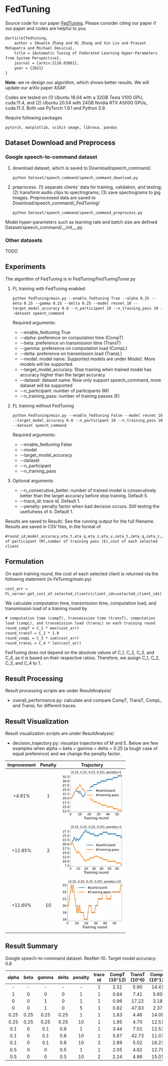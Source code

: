 # FedTuning
Source code for our paper [FedTuning](https://arxiv.org/abs/2110.03061). Please consider citing our paper if our paper and codes are helpful to you.

```
@article{fedtuning,
    author = {Huanle Zhang and Mi Zhang and Xin Liu and Prasant Mohapatra and Michael DeLucia},
    title = {Automatic Tuning of Federated Learning Hyper-Parameters from System Perspective},
    journal = {arXiv:2110.03061},
    year = {2021}
}
```

**Note**: we re-design our algorithm, which shows better results. We will update our arXiv paper ASAP.

Codes are tested on (1) Ubuntu 18.04 with a 32GB Tesla V100 GPU, cuda:11.4, and (2) Ubuntu 20.04 with 24GB Nvidia RTX A5000 GPUs, cuda:11.3.
Both use PyTorch 1.9.1 and Python 3.9.

Require following packages
```plain
pytorch, matplotlib, scikit-image, librosa, pandas
```


## Dataset Download and Preprocess

### Google speech-to-command dataset

1. download dataset, which is saved to Download/speech_command/.  
    ```python:
    python Dataset/speech_command/speech_command_download.py
    ```

2. preprocess.
    (1) separate clients' data for training, validation, and testing;
    (2) transform audio clips to spectrograms;
    (3) save spectrograms to jpg images.
    Preprocessed data are saved to Download/speech_command/_FedTuning/
      ```python:
      python Dataset/speech_command/speech_command_preprocess.py
      ```

Model hyper-parameters such as learning rate and batch size are defined Dataset/speech_command/\_\_init\_\_.py

### Other datasets

TODO

## Experiments

The algorithm of FedTuning is in FedTuning/FedTuningTuner.py

1. FL training with FedTuning enabled
    ```python:
    python FedTuning/main.py --enable_fedtuning True --alpha 0.25 --beta 0.25 --gamma 0.25 --delta 0.25 --model resnet_10 --target_model_accuracy 0.8 --n_participant 10 --n_training_pass 10 --dataset speech_command
    ```
   Required arguments:
   * --enable_fedtuning True
   * --alpha: preference on computation time (CompT)
   * --beta: preference on transmission time (TransT)
   * --gamma: preference on computation load (CompL)
   * --delta: preference on transmission load (TransL)
   * --model: model name. Supported models are under Model/. More models will be supported.
   * --target_model_accuracy. Stop training when trained model has accuracy higher than the target accuracy
   * --dataset: dataset name. Now only support speech_command, more dataset will be supported
   * --n_participant: number of participants (M)
   * --n_training_pass: number of training passes (E)

2. FL training without FedTuning
    ```python:
    python FedTuning/main.py --enable_fedtuning False --model resnet_10 --target_model_accuracy 0.8 --n_participant 10 --n_training_pass 10 --dataset speech_command
    ```
   Required arguments:
   * --enable_fedtuning False
   * --model
   * --target_model_accuracy
   * --dataset
   * --n_participant
   * --n_training_pass

3. Optional arguments
   * --n_consecutive_better: number of trained model is consecutively better than the target accuracy before stop training. Default 5.
   * --trace_id: trace id. Default 1.
   * --penalty: penalty factor when bad decision occurs. Still testing the usefulness of it. Default 1.

Results are saved to Result/. See the running output for the full filename. Results are saved in CSV files, in the format of
```plain
#round_id,model_accuracy,eta_t,eta_q,eta_z,eta_v,zeta_t,zeta_q,zeta_z,zeta_v,number of participant (M),number of training pass (E),cost of each selected client
```

## Formulation

On each training round, the cost of each selected client is returned via the following statement (in FeTuning/main.py)
```python:
cost_arr = FL_server.get_cost_of_selected_clients(client_ids=selected_client_ids)
```
We calculate computation time, transmission time, computation load, and transmission load of a training round by
```python:
# computation time (compT), transmission time (transT), computation load (compL), and transmission load (transL) on each training round
round_compT = C_1 * max(cost_arr)
round_transT = C_2 * 1.0
round_compL = C_3 * sum(cost_arr)
round_transL = C_4 * len(cost_arr)
```

FedTuning does not depend on the absolute values of C_1, C_2, C_3, and C_4, as it is based on their respective ratios. Therefore, we assign C_1, C_2, C_3, and C_4 to 1.

## Result Processing

Result processing scripts are under ResultAnalysis/

* overall_performance.py: calculate and compare CompT, TransT, CompL, and TransL for different traces.

## Result Visualization

Result visualization scripts are under ResultAnalysis/.

* decision_trajectory.py: visualize trajectories of M and E. Below are few examples when alpha = beta = gamma = delta = 0.25 (a tough case of equal preference) and we change the penalty factor.  

Improvement | Penalty | Trajectory
:---: | :---:    | :---:
+4.91% | 1 | <img src="Result/Image/fedtuning_True__speech_command__resnet_10__M_20__E_20_00__alpha_0_25__beta_0_25__gamma_0_25__delta_0_25__penalty_1_00__1.jpg" width="200" />
+11.85% | 2 | <img src="Result/Image/fedtuning_True__speech_command__resnet_10__M_20__E_20_00__alpha_0_25__beta_0_25__gamma_0_25__delta_0_25__penalty_2_00__1.jpg" width="200" />
+11.60% | 10 | <img src="Result/Image/fedtuning_True__speech_command__resnet_10__M_20__E_20_00__alpha_0_25__beta_0_25__gamma_0_25__delta_0_25__penalty_10_00__1.jpg" width="200" />

## Result Summary

Google speech-to-command dataset. ResNet-10. Target model accuracy: 0.8

| alpha | beta | gamma | delta | penalty | trace id | CompT (10^12) | TransT (10^6) | CompL (10^12) | TransL (10^6) | Final M | Final E | Overall |
| :---: | :---: | :---: | :---: | :---: | :---: | :---: | :---: | :---: | :---: | :---: | :---: | :---: |
| - | - | - | - | - | 1 | 2.31 |  5.90 | 14.41 | 117.98 | 20 | 20.0 | - |
| 1 | 0 | 0 | 0 | 1 | 1 | 0.64 |  7.41 | 5.60 | 272.47 | 42 | 1.0 | +72.21% |
| 0 | 0 | 1 | 0 | 1 | 1 | 0.96 |  17.22 | 3.18 | 68.79 | 1 | 1.0 | +77.94% |
| 0 | 0 | 1 | 0 | 5 | 1 | 0.82 |  47.83 | 2.37 | 76.85 | 1 | 1.0 | +83.56% |
| 0.25 | 0.25 | 0.25 | 0.25 | 1 | 1 | 1.83 |  4.46 | 14.09 | 122.36 | 33 | 13.0 | +4.91% |
| 0.25 | 0.25 | 0.25 | 0.25 | 10 | 1 | 1.95 |  4.70 | 12.51 | 97.17 | 23 | 23.0 | +11.6% |
| 0.1 | 0 | 0.1 | 0.8 | 1 | 1 | 3.44 |  7.01 | 12.53 | 69.75 | 9 | 29.0 | +29.12% |
| 0.1 | 0 | 0.1 | 0.8 | 10 | 1 | 5.67 |  42.73 | 11.07 | 105.86 | 1 | 16.0 | -3.96% |
| 0.1 | 0 | 0.1 | 0.8 | 10 | 2 | 2.89 |  5.02 | 16.23 | 91.99 | 13 | 35.0 | +13.86% |
| 0.5 | 0 | 0 | 0.5 | 1 | 1 | 2.05 |  4.62 | 12.79 | 89.20 | 21 | 27.0 | +17.91% |
| 0.5 | 0 | 0 | 0.5 | 10 | 2 | 2.24 |  4.86 | 15.01 | 104.35 | 24 | 20.0 | +7.26% |
